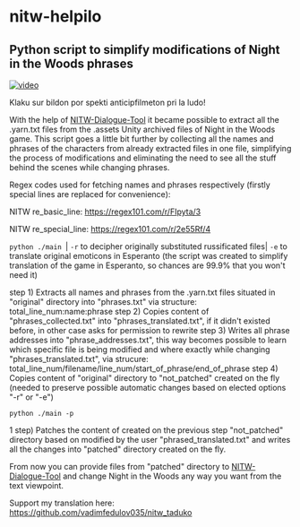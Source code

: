 # nitw-helpilo
## Python script to simplify modifications of Night in the Woods phrases

[![video](https://github.com/vadimfedulov035/nitw-helpilo/raw/main/cover.png)](https://www.youtube.com/watch?v=u17kM8oSz3k)

Klaku sur bildon por spekti anticipfilmeton pri la ludo!

With the help of [NITW-Dialogue-Tool](https://github.com/emberimp/NITW-Dialogue-Tool) it became possible to extract all the .yarn.txt files from the .assets Unity archived files of Night in the Woods game. This script goes a little bit further by collecting all the names and phrases of the characters from already extracted files in one file, simplifying the process of modifications and eliminating the need to see all the stuff behind the scenes while changing phrases.

Regex codes used for fetching names and phrases respectively (firstly special lines are replaced for convenience):

NITW re_basic_line: https://regex101.com/r/FIpyta/3

NITW re_special_line: https://regex101.com/r/2e55Rf/4

`python ./main `| `-r` to decipher originally substituted russificated files| `-e` to translate original emoticons in Esperanto (the script was created to simplify translation of the game in Esperanto, so chances are 99.9% that you won't need it)

step 1) Extracts all names and phrases from the .yarn.txt files situated in "original" directory into "phrases.txt" via structure: total_line_num:name:phrase
step 2) Copies content of "phrases_collected.txt" into "phrases_translated.txt", if it didn't existed before, in other case asks for permission to rewrite
step 3) Writes all phrase addresses into "phrase_addresses.txt", this way becomes possible to learn which specific file is being modified and where exactly while changing "phrases_translated.txt", via strucure: total_line_num/filename/line_num/start_of_phrase/end_of_phrase
step 4) Copies content of "original" directory to "not_patched" created on the fly (needed to preserve possible automatic changes based on elected options "-r" or "-e")

`python ./main -p`

1 step) Patches the content of created on the previous step "not_patched" directory based on modified by the user "phrased_translated.txt" and writes all the changes into "patched" directory created on the fly.

From now you can provide files from "patched" directory to [NITW-Dialogue-Tool](https://github.com/emberimp/NITW-Dialogue-Tool) and change Night in the Woods any way you want from the text viewpoint.

Support my translation here:
https://github.com/vadimfedulov035/nitw_taduko
